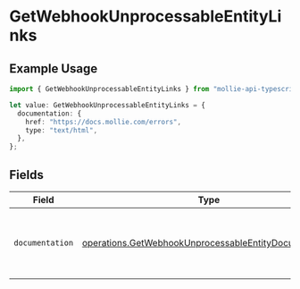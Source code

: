 # GetWebhookUnprocessableEntityLinks

## Example Usage

```typescript
import { GetWebhookUnprocessableEntityLinks } from "mollie-api-typescript/models/operations";

let value: GetWebhookUnprocessableEntityLinks = {
  documentation: {
    href: "https://docs.mollie.com/errors",
    type: "text/html",
  },
};
```

## Fields

| Field                                                                                                                          | Type                                                                                                                           | Required                                                                                                                       | Description                                                                                                                    |
| ------------------------------------------------------------------------------------------------------------------------------ | ------------------------------------------------------------------------------------------------------------------------------ | ------------------------------------------------------------------------------------------------------------------------------ | ------------------------------------------------------------------------------------------------------------------------------ |
| `documentation`                                                                                                                | [operations.GetWebhookUnprocessableEntityDocumentation](../../models/operations/getwebhookunprocessableentitydocumentation.md) | :heavy_check_mark:                                                                                                             | The URL to the generic Mollie API error handling guide.                                                                        |